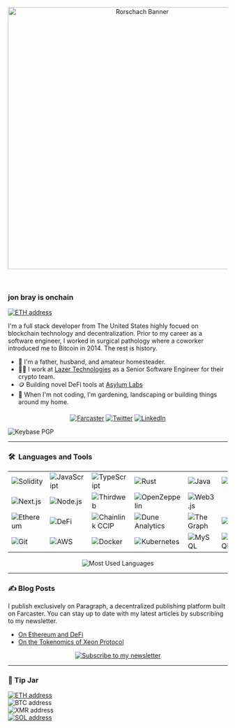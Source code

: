 <p align="center"><img src="assets/rorschach-banner.png" width="600" alt="Rorschach Banner"></p>

<p align="center"><img src="https://komarev.com/ghpvc/?username=heyjonbray&style=flat-square&color=blue" alt=""> &nbsp; &nbsp; <img src="https://img.shields.io/github/stars/heyJonBray" alt=""></p>

<p align="center"></p>

### jon bray is onchain

<a href="https://rainbow.me/0x3b138FC7eC06B2A44565994CfDe5134A75915995"><img src="https://img.shields.io/badge/jon.bray.eth-3C3C3D.svg?logo=ethereum" alt="ETH address"></a><br>

I'm a full stack developer from The United States highly focued on blockchain technology and decentralization. Prior to my career as a software engineer, I worked in surgical pathology where a coworker introduced me to Bitcoin in 2014. The rest is history.

- 🏡 I'm a father, husband, and amateur homesteader.
- 🧑‍💻 I work at [Lazer Technologies](https://www.lazertechnologies.com/) as a Senior Software Engineer for their crypto team.
- 🪙 Building novel DeFi tools at [Asylum Labs](https://github.com/asylum-labs)
- 🌱 When I'm not coding, I'm gardening, landscaping or building things around my home.

<p align="center" style="margin-top: 20px;">
<a href="https://warpcast.com/jonbray.eth"><img src="https://img.shields.io/badge/@jonbray.eth-FFFFFF.svg?logo=farcaster" alt="Farcaster"></a>
<a href="https://twitter.com/heyjonbray"><img src="https://img.shields.io/twitter/follow/heyjonbray" alt="Twitter"></a>
<a href="https://www.linkedin.com/in/heyjonbray"><img src="https://img.shields.io/badge/-LinkedIn-blue?style=flat&logo=linkedin" alt="LinkedIn"></a>
</p>

![Keybase PGP](https://img.shields.io/keybase/pgp/heyjonbray?style=blue)

---

### 🛠 &nbsp;Languages and Tools

<table style="border: none;">
<tr>
<td width="14.28%"><img src="https://img.shields.io/badge/-Solidity-363636?logo=solidity&logoColor=white" alt="Solidity"></td>
<td width="14.28%"><img src="https://img.shields.io/badge/-JavaScript-F7DF1E?logo=javascript&logoColor=black" alt="JavaScript"></td>
<td width="14.28%"><img src="https://img.shields.io/badge/-TypeScript-3178C6?logo=typescript&logoColor=white" alt="TypeScript"></td>
<td width="14.28%"><img src="https://img.shields.io/badge/-Rust-000000?logo=rust&logoColor=white" alt="Rust"></td>
<td width="14.28%"><img src="https://img.shields.io/badge/-Java-ED8B00?logo=java&logoColor=white" alt="Java"></td>
<td width="14.28%"><img src="https://img.shields.io/badge/-Move-4DA2FF?logo=sui&logoColor=white" alt="Move"></td>
<td width="14.28%"><img src="https://img.shields.io/badge/-.NET-512BD4?logo=dotnet&logoColor=white" alt=".NET"></td>
</tr>
<tr>
<td width="14.28%"><img src="https://img.shields.io/badge/-Next.js-000000?logo=next.js&logoColor=white" alt="Next.js"></td>
<td width="14.28%"><img src="https://img.shields.io/badge/-Node.js-339933?logo=nodedotjs&logoColor=white" alt="Node.js"></td>
<td width="14.28%"><img src="https://img.shields.io/badge/-Thirdweb-000000?logo=thirdweb&logoColor=white" alt="Thirdweb"></td>
<td width="14.28%"><img src="https://img.shields.io/badge/-OpenZeppelin-4E5EE4?logo=openzeppelin&logoColor=white" alt="OpenZeppelin"></td>
<td width="14.28%"><img src="https://img.shields.io/badge/-Web3.js-F16822?logo=web3.js&logoColor=white" alt="Web3.js"></td>
<td width="14.28%"></td>
<td width="14.28%"></td>
</tr>
<tr>
<td width="14.28%"><img src="https://img.shields.io/badge/-Ethereum-627EEA?logo=ethereum&logoColor=white" alt="Ethereum"></td>
<td width="14.28%"><img src="https://img.shields.io/badge/-DeFi-FF007A?logo=ethereum&logoColor=white" alt="DeFi"></td>
<td width="14.28%"><img src="https://img.shields.io/badge/-CCIP-375BD2?logo=chainlink&logoColor=white" alt="Chainlink CCIP"></td>
<td width="14.28%"><img src="https://img.shields.io/badge/-Dune-FF6B00?logo=ethereum&logoColor=white" alt="Dune Analytics"></td>
<td width="14.28%"><img src="https://img.shields.io/badge/-TheGraph-0052CC?logo=graphql&logoColor=white" alt="The Graph"></td>
<td width="14.28%"><img src="https://img.shields.io/badge/-Solana-9945FF?logo=solana&logoColor=white" alt="Solana"></td>
<td width="14.28%"></td>
</tr>
<tr>
<td width="14.28%"><img src="https://img.shields.io/badge/-Git-F05032?logo=git&logoColor=white" alt="Git"></td>
<td width="14.28%"><img src="https://img.shields.io/badge/-AWS-232F3E?logo=amazon-web-services&logoColor=white" alt="AWS"></td>
<td width="14.28%"><img src="https://img.shields.io/badge/-Docker-2496ED?logo=docker&logoColor=white" alt="Docker"></td>
<td width="14.28%"><img src="https://img.shields.io/badge/-Kubernetes-326CE5?logo=kubernetes&logoColor=white" alt="Kubernetes"></td>
<td width="14.28%"><img src="https://img.shields.io/badge/-MySQL-4479A1?logo=mysql&logoColor=white" alt="MySQL"></td>
<td width="14.28%"><img src="https://img.shields.io/badge/-PostgreSQL-4169E1?logo=postgresql&logoColor=white" alt="PostgreSQL"></td>
<td width="14.28%"></td>
</tr>
</table>

<p align="center">
  <img src="https://github-readme-stats.vercel.app/api/top-langs/?username=heyjonbray&layout=compact&theme=dark" alt="Most Used Languages" />
</p>

---

### ✍️ Blog Posts

I publish exclusively on Paragraph, a decentralized publishing platform built on Farcaster. You can stay up to date with my latest articles by subscribing to my newsletter.

- [On Ethereum and DeFi](https://paragraph.xyz/@jonbray/eth-defi)
- [On the Tokenomics of Xeon Protocol](https://paragraph.xyz/@jonbray/xeon-tokenomics)

<p align="center">
<a href="https://paragraph.xyz/@jonbray/subscribe"><img src="https://img.shields.io/badge/Subscribe_to_my_newsletter-855DCD?style=for-the-badge&logo=farcaster&logoColor=white" alt="Subscribe to my newsletter"></a>
</p>

---

### 🫙 Tip Jar

<p align="left">
<a href="https://rainbow.me/0x3b138FC7eC06B2A44565994CfDe5134A75915995"><img src="https://img.shields.io/badge/ETH-0x7e2F9dd040cF7B41a1AF9e4A24A0EDB04093dDa1-3C3C3D.svg?logo=ethereum" alt="ETH address"></a><br>
<a onclick="navigator.clipboard.writeText('bc1qtaqfrcgln2tpkvlws8gdcwvu5g5cg0wkszg2ru')" style="cursor: pointer;"><img src="https://img.shields.io/badge/BTC-bc1qtaqfrcgln2tpkvlws8gdcwvu5g5cg0wkszg2ru-F7931A.svg?logo=bitcoin" alt="BTC address"></a><br>
<a onclick="navigator.clipboard.writeText('84WTHL1Uj94EaE4exvrcbBNgS9xj1kSDP4ThK5kr2ScvEDnGK2EiPLVAo8UhofZD2YiqnoQDd5YwVcGWJLUpLPQE4hw2g2X')" style="cursor: pointer;"><img src="https://img.shields.io/badge/XMR-84WTHL1Uj94EaE4exvrcbBNgS9xj1kSDP4ThK5kr2ScvEDnGK2EiPLVAo8UhofZD2YiqnoQDd5YwVcGWJLUpLPQE4hw2g2X-FF6600.svg?logo=monero" alt="XMR address"></a><br>
<a href="https://www.dial.to/?action=solana-action:https://action.solscan.io/api/donate?receiver=CTxPz8M78gbcGTVW4toMACjahvoPYfnSGURhmfj1A1HR"><img src="https://img.shields.io/badge/SOL-CTxPz8M78gbcGTVW4toMACjahvoPYfnSGURhmfj1A1HR-9945FF.svg?logo=solana" alt="SOL address"></a>
</p>
